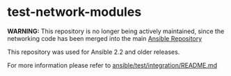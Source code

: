 # test-network-modules

**WARNING:** This repository is no longer being actively maintained, since the networking code has been merged into the main [Ansible Repository](https://github.com/ansible/ansible/tree/devel/test/integration/targets/)

This repository was used for Ansible 2.2 and older releases.

For more information please refer to [ansible/test/integration/README.md](https://github.com/ansible/ansible/blob/devel/test/integration/README.md)
